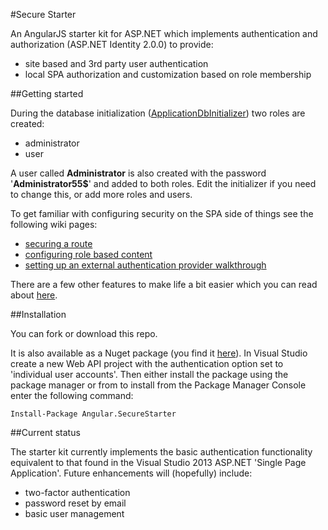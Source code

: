 ﻿#Secure Starter

An AngularJS starter kit for ASP.NET which implements authentication and authorization (ASP.NET Identity 2.0.0) to provide:

* site based and 3rd party user authentication
* local SPA authorization and customization based on role membership

##Getting started

During the database initialization ([ApplicationDbInitializer](https://github.com/Useful-Software-Solutions-Ltd/Angular.Net.SecureStarter/blob/master/Angular.SecureStarter/Models/ApplicationDbInitializer.cs)) two roles are created:

* administrator
* user

A user called **Administrator** is also created with the password '**Administrator55$**' and added to both roles. 
Edit the initializer if you need to change this, or add more roles and users.

To get familiar with configuring security on the SPA side of things see the following wiki pages:
* [securing a route](https://github.com/Useful-Software-Solutions-Ltd/Angular.Net.SecureStarter/wiki/Securing-a-route)
* [configuring role based content](https://github.com/Useful-Software-Solutions-Ltd/Angular.Net.SecureStarter/wiki/Role-based-content)
* [setting up an external authentication provider walkthrough](https://github.com/Useful-Software-Solutions-Ltd/Angular.Net.SecureStarter/wiki/Setting-up-an-external-authentication-provider)

There are a few other features to make life a bit easier which you can read about [here](https://github.com/Useful-Software-Solutions-Ltd/Angular.Net.SecureStarter/wiki/Other-features).

##Installation

You can fork or download this repo. 

It is also available as a Nuget package (you find it [here](https://www.nuget.org/packages/Angular.SecureStarter)). 
In Visual Studio create a new Web API project with the authentication option set to 'individual user accounts'. Then either install the package using the package manager or from to install from the Package Manager Console enter the following command:

```
Install-Package Angular.SecureStarter
```

##Current status

The starter kit currently implements the basic authentication functionality equivalent to that found in the Visual Studio 2013 ASP.NET 'Single Page Application'. Future enhancements will (hopefully) include: 
* two-factor authentication
* password reset by email
* basic user management
